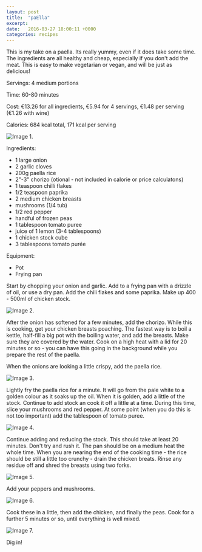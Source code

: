 ```yaml
---
layout: post
title:  "paElla"
excerpt:
date:   2016-03-27 18:00:11 +0000
categories: recipes
---
```


This is my take on a paella. Its really yummy, even if it does take some time. The ingredients are all healthy and cheap, especially if you don't add the meat. This is easy to make vegetarian or vegan, and will be just as delicious!

Servings: 4 medium portions

Time: 60-80 minutes

Cost: €13.26 for all ingredients, €5.94 for 4 servings, €1.48 per serving (€1.26 with wine)

Calories: 684 kcal total, 171 kcal per serving

![Image 1.]({{site.url}}/images/img_11_01.jpg "Ingredients")

Ingredients: 

  * 1 large onion
  * 2 garlic cloves 
  * 200g paella rice
  * 2"-3" chorizo (otional - not included in calorie or price calculatons)
  * 1 teaspoon chilli flakes
  * 1/2 teaspoon paprika
  * 2 medium chicken breasts
  * mushrooms (1/4 tub)
  * 1/2 red pepper
  * handful of frozen peas
  * 1 tablespoon tomato puree
  * juice of 1 lemon (3-4 tablespoons)
  * 1 chicken stock cube
  * 3 tablespoons tomato purée

Equipment:

  * Pot 
  * Frying pan

Start by chopping your onion and garlic. Add to a frying pan with a drizzle of oil, or use a dry pan. Add the chili flakes and some paprika. Make up 400 - 500ml of chicken stock.

![Image 2.]({{site.url}}/images/img_11_02.jpg "Onion")

After the onion has softened for a few minutes, add the chorizo. While this is cooking, get your chicken breasts poaching. The fastest way is to boil a kettle, half-fill a big pot with the boiling water, and add the breasts. Make sure they are covered by the water. Cook on a high heat with a lid for 20 minutes or so - you can have this going in the background while you prepare the rest of the paella.

When the onions are looking a little crispy, add the paella rice.

![Image 3.]({{site.url}}/images/img_11_03.jpg "Paella rice")

Lightly fry the paella rice for a minute. It will go from the pale white to a golden colour as it soaks up the oil. When it is golden, add a little of the stock. Continue to add stock an cook it off a little at a time. During this time, slice your mushrooms and red pepper. At some point (when you do this is not too important) add the tablespoon of tomato puree.

![Image 4.]({{site.url}}/images/img_11_04.jpg "Tomato puree")

Continue adding and reducing the stock. This should take at least 20 minutes. Don't try and rush it. The pan should be on a medium heat the whole time. When you are nearing the end of the cooking time - the rice should be still a little too crunchy - drain the chicken breats. Rinse any residue off and shred the breasts using two forks. 

![Image 5.]({{site.url}}/images/img_11_05.jpg "Chicken")

Add your peppers and mushrooms. 

![Image 6.]({{site.url}}/images/img_11_06.jpg "Veg")

Cook these in a little, then add the chicken, and finally the peas. Cook for a further 5 minutes or so, until everything is well mixed.

![Image 7.]({{site.url}}/images/img_11_07.jpg "Dinner!")

Dig in!

